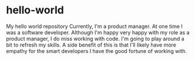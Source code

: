 # hello-world
My hello world repository
Currently, I'm a product manager. At one time I was a software developer. Although I'm happy very happy with my role as a product manager, I do miss working with code. I'm going to play around a bit to refresh my skills. A side benefit of this is that I'll likely have more empathy for the smart developers I have the good fortune of working with.
